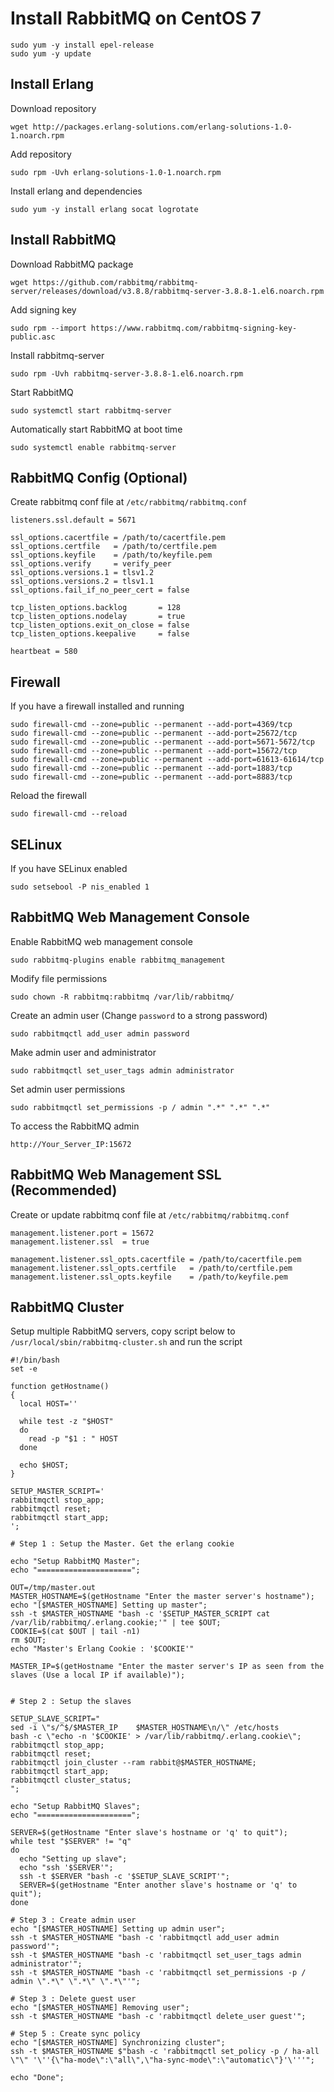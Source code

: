 # Install RabbitMQ on CentOS 7



```
sudo yum -y install epel-release
sudo yum -y update
```



## Install Erlang



Download repository

```
wget http://packages.erlang-solutions.com/erlang-solutions-1.0-1.noarch.rpm
```



Add repository

```
sudo rpm -Uvh erlang-solutions-1.0-1.noarch.rpm
```



Install erlang and dependencies

```
sudo yum -y install erlang socat logrotate
```



## Install RabbitMQ



Download RabbitMQ package

```
wget https://github.com/rabbitmq/rabbitmq-server/releases/download/v3.8.8/rabbitmq-server-3.8.8-1.el6.noarch.rpm
```



Add signing key

```
sudo rpm --import https://www.rabbitmq.com/rabbitmq-signing-key-public.asc
```



Install rabbitmq-server

```
sudo rpm -Uvh rabbitmq-server-3.8.8-1.el6.noarch.rpm
```



Start RabbitMQ

```
sudo systemctl start rabbitmq-server
```



Automatically start RabbitMQ at boot time

```
sudo systemctl enable rabbitmq-server
```



## RabbitMQ Config (Optional)



Create rabbitmq conf file at `/etc/rabbitmq/rabbitmq.conf`

```
listeners.ssl.default = 5671

ssl_options.cacertfile = /path/to/cacertfile.pem
ssl_options.certfile   = /path/to/certfile.pem
ssl_options.keyfile    = /path/to/keyfile.pem
ssl_options.verify     = verify_peer
ssl_options.versions.1 = tlsv1.2
ssl_options.versions.2 = tlsv1.1
ssl_options.fail_if_no_peer_cert = false

tcp_listen_options.backlog       = 128
tcp_listen_options.nodelay       = true
tcp_listen_options.exit_on_close = false
tcp_listen_options.keepalive     = false

heartbeat = 580
```



## Firewall



If you have a firewall installed and running

```
sudo firewall-cmd --zone=public --permanent --add-port=4369/tcp
sudo firewall-cmd --zone=public --permanent --add-port=25672/tcp
sudo firewall-cmd --zone=public --permanent --add-port=5671-5672/tcp
sudo firewall-cmd --zone=public --permanent --add-port=15672/tcp
sudo firewall-cmd --zone=public --permanent --add-port=61613-61614/tcp
sudo firewall-cmd --zone=public --permanent --add-port=1883/tcp
sudo firewall-cmd --zone=public --permanent --add-port=8883/tcp
```



Reload the firewall

```
sudo firewall-cmd --reload
```



## SELinux



If you have SELinux enabled

```
sudo setsebool -P nis_enabled 1
```



## RabbitMQ Web Management Console



Enable RabbitMQ web management console

```
sudo rabbitmq-plugins enable rabbitmq_management
```



Modify file permissions

```
sudo chown -R rabbitmq:rabbitmq /var/lib/rabbitmq/
```



Create an admin user (Change `password` to a strong password)

```
sudo rabbitmqctl add_user admin password
```



Make admin user and administrator

```
sudo rabbitmqctl set_user_tags admin administrator
```



Set admin user permissions

```
sudo rabbitmqctl set_permissions -p / admin ".*" ".*" ".*"
```



To access the RabbitMQ admin

```
http://Your_Server_IP:15672
```



## RabbitMQ Web Management SSL (Recommended)



Create or update rabbitmq conf file at `/etc/rabbitmq/rabbitmq.conf`

```
management.listener.port = 15672
management.listener.ssl  = true

management.listener.ssl_opts.cacertfile = /path/to/cacertfile.pem
management.listener.ssl_opts.certfile   = /path/to/certfile.pem
management.listener.ssl_opts.keyfile    = /path/to/keyfile.pem
```



## RabbitMQ Cluster



Setup multiple RabbitMQ servers, copy script below to `/usr/local/sbin/rabbitmq-cluster.sh` and run the script

```
#!/bin/bash
set -e

function getHostname()
{
  local HOST=''

  while test -z "$HOST"
  do
    read -p "$1 : " HOST
  done

  echo $HOST;
}

SETUP_MASTER_SCRIPT='
rabbitmqctl stop_app;
rabbitmqctl reset;
rabbitmqctl start_app;
';

# Step 1 : Setup the Master. Get the erlang cookie

echo "Setup RabbitMQ Master";
echo "=====================";

OUT=/tmp/master.out
MASTER_HOSTNAME=$(getHostname "Enter the master server's hostname");
echo "[$MASTER_HOSTNAME] Setting up master";
ssh -t $MASTER_HOSTNAME "bash -c '$SETUP_MASTER_SCRIPT cat /var/lib/rabbitmq/.erlang.cookie;'" | tee $OUT;
COOKIE=$(cat $OUT | tail -n1)
rm $OUT;
echo "Master's Erlang Cookie : '$COOKIE'"

MASTER_IP=$(getHostname "Enter the master server's IP as seen from the slaves (Use a local IP if available)");


# Step 2 : Setup the slaves

SETUP_SLAVE_SCRIPT="
sed -i \"s/^$/$MASTER_IP    $MASTER_HOSTNAME\n/\" /etc/hosts
bash -c \"echo -n '$COOKIE' > /var/lib/rabbitmq/.erlang.cookie\";
rabbitmqctl stop_app;
rabbitmqctl reset;
rabbitmqctl join_cluster --ram rabbit@$MASTER_HOSTNAME;
rabbitmqctl start_app;
rabbitmqctl cluster_status;
";

echo "Setup RabbitMQ Slaves";
echo "=====================";

SERVER=$(getHostname "Enter slave's hostname or 'q' to quit");
while test "$SERVER" != "q"
do
  echo "Setting up slave";
  echo "ssh '$SERVER'";
  ssh -t $SERVER "bash -c '$SETUP_SLAVE_SCRIPT'";
  SERVER=$(getHostname "Enter another slave's hostname or 'q' to quit");
done

# Step 3 : Create admin user
echo "[$MASTER_HOSTNAME] Setting up admin user";
ssh -t $MASTER_HOSTNAME "bash -c 'rabbitmqctl add_user admin password'";
ssh -t $MASTER_HOSTNAME "bash -c 'rabbitmqctl set_user_tags admin administrator'";
ssh -t $MASTER_HOSTNAME "bash -c 'rabbitmqctl set_permissions -p / admin \".*\" \".*\" \".*\"'";

# Step 3 : Delete guest user
echo "[$MASTER_HOSTNAME] Removing user";
ssh -t $MASTER_HOSTNAME "bash -c 'rabbitmqctl delete_user guest'";

# Step 5 : Create sync policy
echo "[$MASTER_HOSTNAME] Synchronizing cluster";
ssh -t $MASTER_HOSTNAME $"bash -c 'rabbitmqctl set_policy -p / ha-all \"\" '\''{\"ha-mode\":\"all\",\"ha-sync-mode\":\"automatic\"}'\'''";

echo "Done";
```

